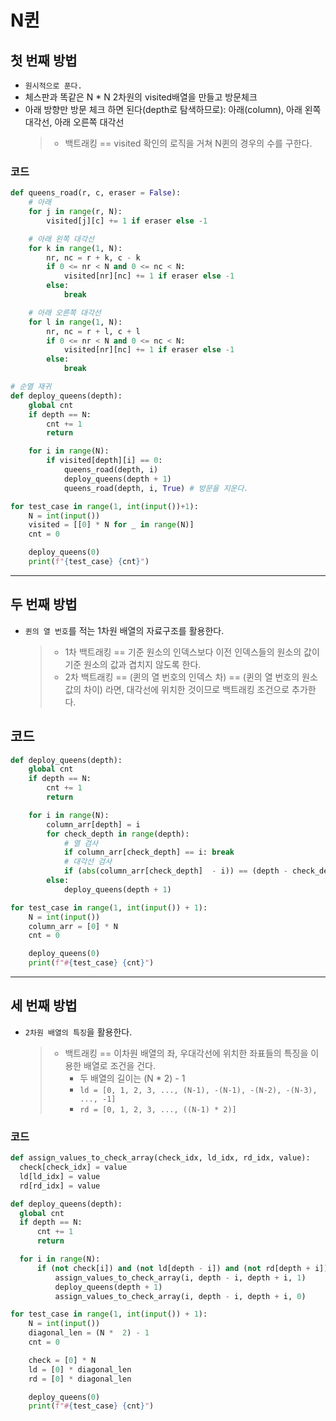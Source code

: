 # N퀸
## 첫 번째 방법
- `원시적으로 푼다.`
- 체스판과 똑같은 N * N 2차원의 visited배열을 만들고 방문체크
- 아래 방향만 방문 체크 하면 된다(depth로 탐색하므로): 아래(column), 아래 왼쪽 대각선, 아래 오른쪽 대각선
  > - 백트래킹 == visited 확인의 로직을 거쳐 N퀸의 경우의 수를 구한다.
### 코드
```python
def queens_road(r, c, eraser = False):
    # 아래
    for j in range(r, N):
        visited[j][c] += 1 if eraser else -1

    # 아래 왼쪽 대각선
    for k in range(1, N):
        nr, nc = r + k, c - k
        if 0 <= nr < N and 0 <= nc < N:
            visited[nr][nc] += 1 if eraser else -1
        else:
            break

    # 아래 오른쪽 대각선
    for l in range(1, N):
        nr, nc = r + l, c + l
        if 0 <= nr < N and 0 <= nc < N:
            visited[nr][nc] += 1 if eraser else -1
        else:
            break

# 순열 재귀
def deploy_queens(depth):
    global cnt
    if depth == N:
        cnt += 1
        return

    for i in range(N):
        if visited[depth][i] == 0:
            queens_road(depth, i)
            deploy_queens(depth + 1)
            queens_road(depth, i, True) # 방문을 지운다.

for test_case in range(1, int(input())+1):
    N = int(input())
    visited = [[0] * N for _ in range(N)]
    cnt = 0

    deploy_queens(0)
    print(f"{test_case} {cnt}")
```
---

## 두 번째 방법
- `퀸의 열 번호`를 적는 1차원 배열의 자료구조를 활용한다.
  > - 1차 백트래킹 == 기준 원소의 인덱스보다 이전 인덱스들의 원소의 값이 기준 원소의 값과 겹치지 않도록 한다.
  > - 2차 백트래킹 == (퀸의 열 번호의 인덱스 차) == (퀸의 열 번호의 원소 값의 차이) 라면, 대각선에 위치한 것이므로 백트래킹 조건으로 추가한다. 
## 코드
```python
def deploy_queens(depth):
    global cnt
    if depth == N:
        cnt += 1
        return

    for i in range(N):
        column_arr[depth] = i
        for check_depth in range(depth):
            # 열 검사
            if column_arr[check_depth] == i: break
            # 대각선 검사
            if (abs(column_arr[check_depth]  - i)) == (depth - check_depth): break
        else:
            deploy_queens(depth + 1)

for test_case in range(1, int(input()) + 1):
    N = int(input())
    column_arr = [0] * N
    cnt = 0

    deploy_queens(0)
    print(f"#{test_case} {cnt}")
```
---

## 세 번째 방법
- `2차원 배열의 특징`을 활용한다.
  > - 백트래킹 == 이차원 배열의 좌, 우대각선에 위치한 좌표들의 특징을 이용한 배열로 조건을 건다. 
  >   - 두 배열의 길이는 (N * 2) - 1 
  >   - `ld = [0, 1, 2, 3, ..., (N-1), -(N-1), -(N-2), -(N-3), ..., -1]`
  >   - `rd = [0, 1, 2, 3, ..., ((N-1) * 2)]`
### 코드
  ```python
  def assign_values_to_check_array(check_idx, ld_idx, rd_idx, value):
    check[check_idx] = value
    ld[ld_idx] = value
    rd[rd_idx] = value
  
  def deploy_queens(depth):
    global cnt
    if depth == N:
        cnt += 1
        return

    for i in range(N):
        if (not check[i]) and (not ld[depth - i]) and (not rd[depth + i]):
            assign_values_to_check_array(i, depth - i, depth + i, 1)
            deploy_queens(depth + 1)
            assign_values_to_check_array(i, depth - i, depth + i, 0)

  for test_case in range(1, int(input()) + 1):
      N = int(input())
      diagonal_len = (N *  2) - 1
      cnt = 0
  
      check = [0] * N
      ld = [0] * diagonal_len
      rd = [0] * diagonal_len
  
      deploy_queens(0)
      print(f"#{test_case} {cnt}")
  ```